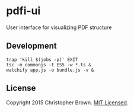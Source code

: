 # pdfi-ui

User interface for visualizing PDF structure


## Development

    trap 'kill $(jobs -p)' EXIT
    tsc -m commonjs -t ES5 -w *.ts &
    watchify app.js -o bundle.js -v &


## License

Copyright 2015 Christopher Brown. [MIT Licensed](http://opensource.org/licenses/MIT).
